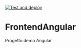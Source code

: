 [![Test and deploy](https://github.com/puntoclassic/menu-frontend-angular/actions/workflows/full-pipeline.yml/badge.svg)](https://github.com/puntoclassic/menu-frontend-angular/actions/workflows/full-pipeline.yml)

# FrontendAngular

Progetto demo Angular 


